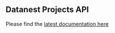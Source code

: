 ## Datanest Projects API

Please find the [latest documentation here](https://datanest.postman.co/workspace/Datanest~fcf5ca33-f21a-4fdc-8293-dd2ac713d61a/folder/30686985-bc0fe571-13c8-43d6-9632-3cbe198ab44e)